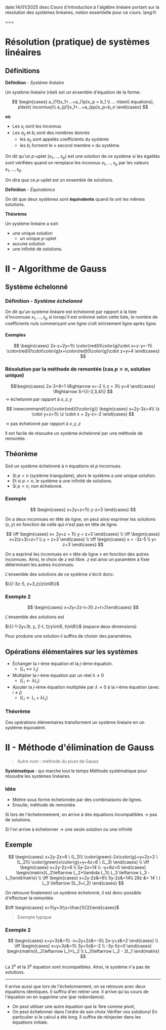 date:14/01/2025
desc:Cours d'introduction à l'algèbre linéaire portant sur la résolution des systèmes linéaires, notion essentielle pour ce cours.
lang:fr

===
# Résolution (pratique) de systèmes linéaires

## Définitions

**Définition** - *Système linéaire*

Un système linéaire (réel) est un ensemble d'équation de la forme:

$$
\begin{cases}
a_{11}x_1+...+a_{1p}x_p = b_1 \\
... n\text{ équations}, p\text{ inconnus}\\
a_{p1}x_1+...+a_{pp}x_p=b_n
\end{cases}
$$

__où__

- Les $x_i$ sont les inconnus
- Les $a_{ij}$ et $b_{i}$ sont des nombres donnés
    - les $a_{ij}$ sont appelés coefficients du système
    - les $b_{i}$ forment le « second membre » du système.

On dit qu'un $p$-uplet $(s_1,...,s_p)$ est une solution de ce système si les égalités sont vérifiées quand on remplace les inconnus $x_1, ..., x_p$ par les valeurs $s_1,...,s_p$.

On dira que ce $p$-uplet est un ensemble de solutions.

**Définition** - *Équivalence*

On dit que deux systèmes sont __équivalents__ quand ils ont les mêmes solutions. 

**Théorème**

Un système linéaire a soit:
- une unique solution
    - un unique $p$-uplet
- aucune solution
- une infinité de solutions.

# II -  Algorithme de Gauss

## Système échelonné

### **Définition** - *Système échelonné*

On dit qu'un système linéaire est échelonné par rapport à la liste d'inconnues $x_1, ..., x_p$ si lorsqu'il est ordonné selon cette liste, le nombre de coefficients nuls commençant une ligne croît strictement ligne après ligne.

#### __Exemples__



$$
\begin{cases}
2x-z+2y=1\\
\color{red}0\color{g}\cdot x+z-y=-1\\
\color{red}0\cdot\color{g}x+\color{red}0\color{g}\cdot z+y=4
\end{cases}
$$

### Résolution par la méthode de remontée (cas $p=n$, solution unique)

$$\begin{cases}
2x-3+8=1 \Rightarrow x=-2 \\
z = 3\\
y=4
\end{cases} \Rightarrow S=\{(-2,3,4)\}
$$
$\to$ échelonné par rapport à $x,z,y$

$$
\newcommand{\z}{\color{red}0\color{g}}
\begin{cases}
x+2y-3z=4\\
\z \cdot y+z=1\\
\z \cdot x + 2y-z=-2
\end{cases}
$$

$\to$ pas échelonné par rapport à $x,y,z$

Il est facile de résoudre un système échelonné par une méthode de remontée. 

## Théorème

Soit un système échelonné à $n$ équations et $p$ inconnues.
- Si $p=n$ (système triangulaire), alors le système a une unique solution.
- Et si $p>n$, le système a une infinité de solutions.
- Si $p<n$, non échelonné.  

### Exemple

$$
\begin{cases}
x+2y+z=1\\
y-z=3
\end{cases}
$$

On a deux inconnues en tête de ligne, on peut ainsi exprimer les solutions $(x,y)$ en fonction de celle qui n'est pas en tête de ligne.

$$
\iff \begin{cases}
x+ 2y+z = 1\\
y = z+3
\end{cases} \\ 
\iff \begin{cases}
x+2(z+3)+z=1 \\
y = z+3
\end{cases} \\
\iff \begin{cases}
x = -3z-5 \\
y= z+3
\end{cases}
$$

On a exprimé les inconnues en « tête de ligne » en fonction des autres inconnues. Ainsi, le choix de $z$ est libre. $z$ est ainsi un paramètre à fixer déterminant les autres inconnues.

L'ensemble des solutions de ce système s'écrit donc:

$\{(-3z-5, z+3,z)/z\in\R\}$

### Exemple 2

$$
\begin{cases}
x+2y+2z-t=3\\
z+t=2\end{cases}
$$

L'ensemble des solutions est

$\{(-1-2y+3t, y, 2-t, t)/y\in\R, t\in\R\}$ (espace deux dimensions)

Pour produire une solution il suffira de choisir des paramètres.

## Opérations élémentaires sur les systèmes

- Échanger la $i$-ème équation et la $j$-ième équatoin. 
    - $(L_i \leftrightarrow L_j)$
- Multiplier la $i$-ème équation par un réel $\lambda\neq0$
    - $(L_i \leftarrow \lambda L_i)$ 
- Ajouter la $j$-ième équation multipliée par $\lambda≠0$ à la $i$-ème équation (avec $i≠j$)
    - $(L_i \leftarrow L_i+\lambda L_j)$ 

### Théorème

Ces opérations élémentaires transforment un système linéaire en un système équivalent. 

# II -  Méthode d'élimination de Gauss

> Autre nom : méthode du pivot de Gauss

**Systématique** : qui marche tout le temps
Méthode systématique pour résoudre les systèmes linéaires.

### Idée

- Mettre sous forme échelonnée par des combinaisons de lignes.
- Ensuite, méthode de remontée.

Si lors de l'échelonnement, on arrive à des équations incompatibles $\to$ pas de solutions.

Si l'on arrive à échelonner $\to$ une seule solution ou une infinité

## Exemple

$$
\begin{cases}
x+2y-2z=6 \ (L_1)\\
\color{green}-2x\color{g}+y+2z=2 \ (L_2)\\
\color{green}x\color{g}+y+4z=6 \ (L_3)
\end{cases} \\ \iff \begin{cases}
x+2y-2z=6 \\
5y-2z=14 \\
-y+6z=0
\end{cases} \begin{matrix}L_2\leftarrow L_2+\lambda L_1\\ L_3 \leftarrow L_3 - L_1\end{matrix} 
\\ \iff \begin{cases}
x+2y-2z&=6\\
5y-2z&=14\\
28z &= 14 \ ( L_3 \leftarrow 5L_3+l_2)
\end{cases}
$$

On retrouve finalement un système échelonné, il est donc possible d'effectuer la remontée.

$\iff \begin{cases} x=1\\y=3\\z=\frac{1}{2}\end{cases}$

> Exemple typique

### Exemple 2

$$
\begin{cases}
x+y+3z&=1\\
-x+2y+2z&=-3\\
2x-y+z&=2
\end{cases} \\ \iff \begin{cases}
x+y+3z&=1\\
3y+5z&=-2 \\
-3y-5z=0
\end{cases} \begin{matrix}L_2\leftarrow L_1+L_2 \\ L_3\leftarrow L_3 - 2L_1 \end{matrix}
$$

La 2$^e$ et la 3$^e$ équation sont incompatibles.
Ainsi, le système n'a pas de solutions.

---

Il arrive aussi que lors de l'échelonnement, on se retrouve avec deux équations identiques. Il suffira d'en retirer une.
Il arrive qu'au cours de l'équation on en supprime une (par redondance).
- On peut utiliser une autre équation que la 1ère comme pivot, 
- On peut échelonner dans l'ordre de son choix
Vérifier vos solutions! En particulier si le calcul a été long.
Il suffira de réinjecter dans les équations initiale. 